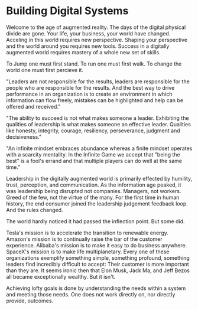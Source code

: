 # Building Digital Systems

Welcome to the age of augmented reality. The days of the digital physical divide are gone. Your life, your business, your world have changed. Acceling in this world requires new perspective. Shaping your perspective and the world around you requires new tools. Success in a digitally augmented world requires mastery of a whole new set of skills.

To Jump one must first stand. To run one must first walk. To change the world one must first percieve it.

"Leaders are not responsible for the results, leaders are responsible for the people who are responsible for the results. And the best way to drive performance in an organization is to create an environment in which information can flow freely, mistakes can be highlighted and help can be offered and received."

"The ability to succeed is not what makes someone a leader. Exhibiting the qualities of leadership is what makes someone an effective leader. Qualities like honesty, integrity, courage, resiliency, perseverance, judgment and decisiveness."

"An infinite mindset embraces abundance whereas a finite mindset operates with a scarcity mentality. In the Infinite Game we accept that "being the best" is a fool's errand and that multiple players can do well at the same time."

Leadership in the digitally augmented world is primarily effected by humility, trust, perception, and communication. As the information age peaked, it was leadership being disrupted not companies. Managers, not workers. Greed of the few, not the virtue of the many. For the first time in human history, the end consumer joined the leadership judgement feedback loop. And the rules changed.

The world hardly noticed it had passed the inflection point. But some did.

Tesla's mission is to accelerate the transition to renewable energy. Amazon's mission is to continually raise the bar of the customer experience. Alibaba's mission is to make it easy to do business anywhere. SpaceX's mission is to make life multiplanetary. Every one of these organizations exemplify something simple, something profound, something leaders find incredibly difficult to accept: Their customer is more important than they are. It seems ironic then that Elon Musk, Jack Ma, and Jeff Bezos all became exceptionally wealthy. But it isn't.

Achieving lofty goals is done by understanding the needs within a system and meeting those needs. One does not work directly on, nor directly provide, outcomes.
